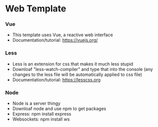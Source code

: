 # Web Template

### Vue
- This template uses Vue, a reactive web interface
- Documentation/tutorial: https://vuejs.org/

### Less
- Less is an extension for css that makes it much less stupid
- Downloaf "less-watch-compiler" and type that into the console (any changes to the less file will be automatically applied to css file)
- Documentation/tutorial: https://lesscss.org

### Node
- Node is a server thingy
- Downloaf node and use npm to get packages
- Express: npm install express
- Websockets: npm install ws
